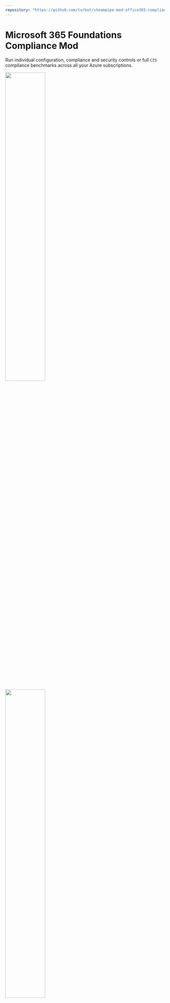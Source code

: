 ```yaml
---
repository: "https://github.com/turbot/steampipe-mod-office365-compliance/"
---
```


# Microsoft 365 Foundations Compliance Mod

Run individual configuration, compliance and security controls or full `CIS` compliance benchmarks across all your Azure subscriptions.

<img src="https://raw.githubusercontent.com/turbot/steampipe-mod-office365-compliance/staging/docs/microsoft-365-foundations-compliance.png" width="50%" type="thumbnail"/>
<img src="https://raw.githubusercontent.com/turbot/steampipe-mod-office365-compliance/staging/docs/microsoft-365-foundations-compliance-benchmark-cis-v140.png" width="50%" type="thumbnail"/>
<img src="https://raw.githubusercontent.com/turbot/steampipe-mod-office365-compliance/staging/docs/microsoft-365-foundations-compliance-benchmark-cis-v140-controls.png" width="50%" type="thumbnail"/>

## References

[Microsoft 365](https://www.microsoft.com/microsoft-365) provides office apps, extra cloud storage, advanced security, and many more in one convenient subscription basis.

[Azure](https://azure.microsoft.com) provides on-demand cloud computing platforms and APIs to authenticated customers on a metered pay-as-you-go basis.

[CIS Microsoft 365 Foundations Benchmark](https://www.cisecurity.org/benchmark/microsoft_365) provide a predefined set of compliance and security best-practice checks for Microsoft Office 365 usage.

[Steampipe](https://steampipe.io) is an open source CLI to instantly query cloud APIs using SQL.

[Steampipe Mods](https://steampipe.io/docs/reference/mod-resources#mod) are collections of `named queries`, and codified `controls` that can be used to test current configuration of your cloud resources against a desired configuration.

## Documentation

- **[Benchmarks and controls →](https://hub.steampipe.io/mods/turbot/azure_compliance/controls)**
- **[Named queries →](https://hub.steampipe.io/mods/turbot/azure_compliance/queries)**

## Getting started

### Installation

Download and install Steampipe (https://steampipe.io/downloads). Or use Brew:

```sh
brew tap turbot/tap
brew install steampipe
```

Install the Azure Active Directory and the Office 365 plugins with [Steampipe](https://steampipe.io):

```sh
steampipe plugin install azuread
steampipe plugin install office365

```

Clone:

```sh
git clone https://github.com/turbot/steampipe-mod-office365-compliance/.git
cd steampipe-mod-office365-compliance/
```

### Usage

Start your dashboard server to get started:

```sh
steampipe dashboard
```

By default, the dashboard interface will then be launched in a new browser
window at https://localhost:9194. From here, you can run benchmarks by
selecting one or searching for a specific one.

Instead of running benchmarks in a dashboard, you can also run them within your
terminal with the `steampipe check` command:

Run all benchmarks:

```sh
steampipe check all
```

Run a benchmark:

```sh
steampipe check benchmark.cis_v140
```

Run a specific control:

```sh
steampipe check control.cis_v140_1_1_3
```

Different output formats are also available, for more information please see
[Output Formats](https://steampipe.io/docs/reference/cli/check#output-formats).

### Credentials

This mod uses the credentials configured in the [Steampipe Azure plugin](https://hub.steampipe.io/plugins/turbot/azure) and the [Steampipe Azure Active Directory plugin](https://hub.steampipe.io/plugins/turbot/azuread).

### Configuration

No extra configuration is required.

## Contributing

If you have an idea for additional controls or just want to help maintain and extend this mod ([or others](https://github.com/topics/steampipe-mod)) we would love you to join the community and start contributing.

- **[Join our Slack community →](https://steampipe.io/community/join)** and hang out with other Mod developers.

Please see the [contribution guidelines](https://github.com/turbot/steampipe/blob/main/CONTRIBUTING.md) and our [code of conduct](https://github.com/turbot/steampipe/blob/main/CODE_OF_CONDUCT.md). All contributions are subject to the [Apache 2.0 open source license](https://github.com/turbot/steampipe-mod-office365-compliance//blob/main/LICENSE).

Want to help but not sure where to start? Pick up one of the `help wanted` issues:

- [Steampipe](https://github.com/turbot/steampipe/labels/help%20wanted)
- [Microsoft 365 Foundations Compliance Mod](https://github.com/turbot/steampipe-mod-office365-compliance//labels/help%20wanted)
